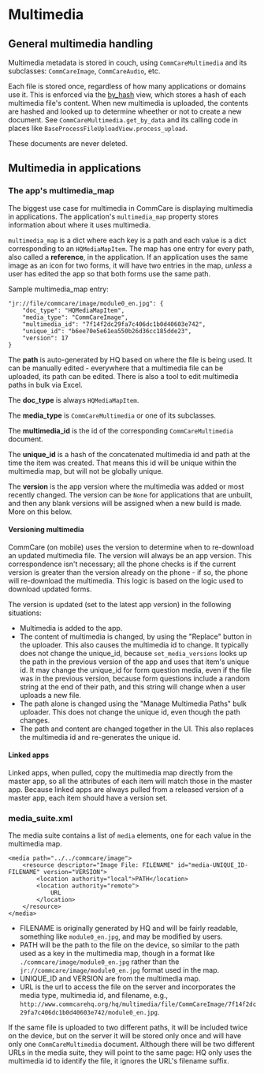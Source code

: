 # Multimedia

## General multimedia handling

Multimedia metadata is stored in couch, using `CommCareMultimedia` and its subclasses: `CommCareImage`, `CommCareAudio`, etc.

Each file is stored once, regardless of how many applications or domains use it. This is enforced via the [by_hash](https://github.com/dimagi/commcare-hq/blob/master/corehq/apps/hqmedia/_design/views/by_hash/map.js) view, which stores a hash of each multimedia file's content. When new multimedia is uploaded, the contents are hashed and looked up to determine wheether or not to create a new document. See `CommCareMultimedia.get_by_data` and its calling code in places like `BaseProcessFileUploadView.process_upload`.

These documents are never deleted.

## Multimedia in applications

### The app's multimedia_map

The biggest use case for multimedia in CommCare is displaying multimedia in applications. The application's `multimedia_map` property stores information about where it uses multimedia.

`multimedia_map` is a dict where each key is a path and each value is a dict corresponding to an `HQMediaMapItem`. The map has one entry for every path, also called a **reference**, in the application. If an application uses the same image as an icon for two forms, it will have two entries in the map, *unless* a user has edited the app so that both forms use the same path.

Sample multimedia_map entry:

```
"jr://file/commcare/image/module0_en.jpg": {
    "doc_type": "HQMediaMapItem",
    "media_type": "CommCareImage",
    "multimedia_id": "7f14f2dc29fa7c406dc1b0d40603e742",
    "unique_id": "b6ee70e5e61ea550b26d36cc185dde23",
    "version": 17
}
```

The **path** is auto-generated by HQ based on where the file is being used. It can be manually edited - everywhere that a multimedia file can be uploaded, its path can be edited. There is also a tool to edit multimedia paths in bulk via Excel.

The **doc_type** is always `HQMediaMapItem`.

The **media_type** is `CommCareMultimedia` or one of its subclasses.

The **multimedia_id** is the id of the corresponding `CommCareMultimedia` document.

The **unique_id** is a hash of the concatenated multimedia id and path at the time the item was created. That means this id will be unique within the multimedia map, but will not be globally unique.

The **version** is the app version where the multimedia was added or most recently changed. The version can be `None` for applications that are unbuilt, and then any blank versions will be assigned when a new build is made. More on this below.

#### Versioning multimedia

CommCare (on mobile) uses the version to determine when to re-download an updated multimedia file.  The version will always be an app version. This correspondence isn't necessary; all the phone checks is if the current version is greater than the version already on the phone - if so, the phone will re-download the multimedia. This logic is based on the logic used to download updated forms.

The version is updated (set to the latest app version) in the following situations:
- Multimedia is added to the app.
- The content of multimedia is changed, by using the "Replace" button in the uploader. This also causes the multimedia id to change. It typically does not change the unique_id, because `set_media_versions` looks up the path in the previous version of the app and uses that item's unique id. It may change the unique_id for form question media, even if the file was in the previous version, because form questions include a random string at the end of their path, and this string will change when a user uploads a new file.
- The path alone is changed using the "Manage Multimedia Paths" bulk uploader. This does not change the unique id, even though the path changes.
- The path and content are changed together in the UI. This also replaces the multimedia id and re-generates the unique id.

#### Linked apps

Linked apps, when pulled, copy the multimedia map directly from the master app, so all the attributes of each item will match those in the master app. Because linked apps are always pulled from a released version of a master app, each item should have a version set.

### media_suite.xml

The media suite contains a list of `media` elements, one for each value in the multimedia map.

```
<media path="../../commcare/image">
    <resource descriptor="Image File: FILENAME" id="media-UNIQUE_ID-FILENAME" version="VERSION">
        <location authority="local">PATH</location>
        <location authority="remote">
            URL
        </location>
    </resource>
</media>
```

- FILENAME is originally generated by HQ and will be fairly readable, something like `module0_en.jpg`, and may be modified by users.
- PATH will be the path to the file on the device, so similar to the path used as a key in the multimedia map, though in a format like `./commcare/image/module0_en.jpg` rather than the `jr://commcare/image/module0_en.jpg` format used in the map.
- UNIQUE_ID and VERSION are from the multimedia map.
- URL is the url to access the file on the server and incorporates the media type, multimedia id, and filename, e.g., `http://www.commcarehq.org/hq/multimedia/file/CommCareImage/7f14f2dc29fa7c406dc1b0d40603e742/module0_en.jpg`.

If the same file is uploaded to two different paths, it will be included twice on the device, but on the server it will be stored only once and will have only one `CommCareMultimedia` document. Although there will be two different URLs in the media suite, they will point to the same page: HQ only uses the multimedia id to identify the file, it ignores the URL's filename suffix.
